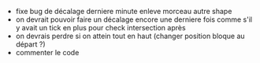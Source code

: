 - fixe bug de décalage derniere minute enleve morceau autre shape
- on devrait pouvoir faire un décalage encore une derniere fois comme s'il y avait un tick en plus pour check intersection après
- on devrais perdre si on attein tout en haut (changer position bloque au départ ?)
- commenter le code
